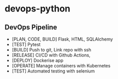 # devops-python

## DevOps Pipeline

- [PLAN, CODE, BUILD] Flask, HTML, SQLAlchemy
- [TEST] Pytest
- [BUILD] Push to git, Link repo with ssh
- [RELEASE] CI/CD with Github Actions,
- [DEPLOY] Dockerise app
- [OPERATE] Manage containers with Kubernetes
- [TEST] Automated testing with selenium
